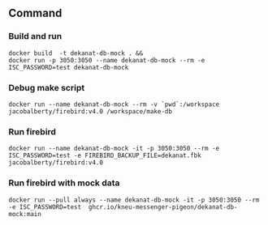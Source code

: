 ## Command

### Build and run 
```shell
docker build  -t dekanat-db-mock . && 
docker run -p 3050:3050 --name dekanat-db-mock --rm -e ISC_PASSWORD=test dekanat-db-mock 
```

### Debug make script
```shell
docker run --name dekanat-db-mock --rm -v `pwd`:/workspace jacobalberty/firebird:v4.0 /workspace/make-db
```

### Run firebird
```shell
docker run --name dekanat-db-mock -it -p 3050:3050 --rm -e ISC_PASSWORD=test -e FIREBIRD_BACKUP_FILE=dekanat.fbk jacobalberty/firebird:v4.0
```

### Run firebird with mock data
```shell
docker run --pull always --name dekanat-db-mock -it -p 3050:3050 --rm -e ISC_PASSWORD=test  ghcr.io/kneu-messenger-pigeon/dekanat-db-mock:main
```
